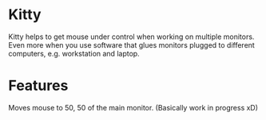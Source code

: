 # Kitty

Kitty helps to get mouse under control when working on multiple monitors. Even more when you use software that glues monitors plugged to different computers, e.g. workstation and laptop.

# Features

Moves mouse to 50, 50 of the main monitor. (Basically work in progress xD)